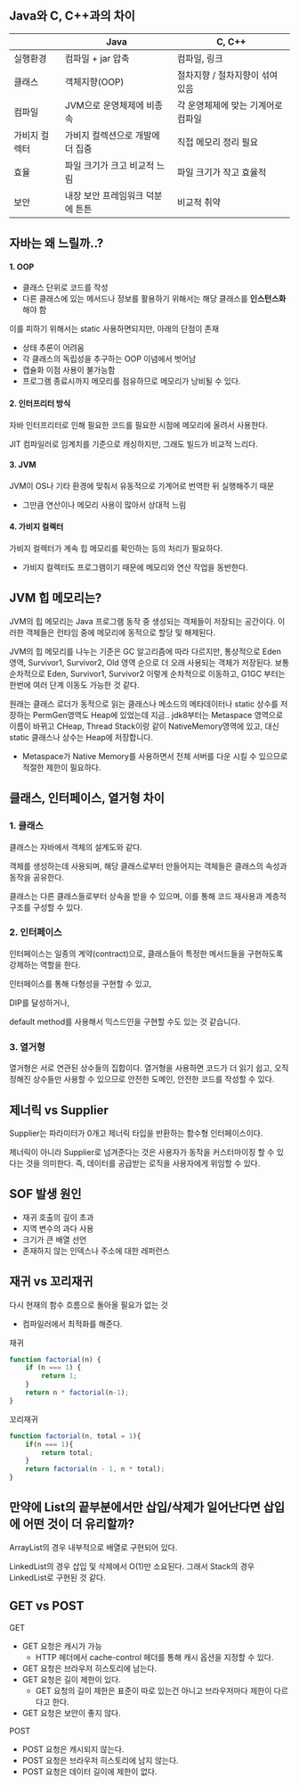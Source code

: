 ## Java와 C, C++과의 차이

|         | Java               | C, C++              |
|---------|--------------------|---------------------|
| 실행환경    | 컴파일 + jar 압축       | 컴파일, 링크             |
| 클래스     | 객체지향(OOP)          | 절차지향 / 절차지향이 섞여있음   |
| 컴파일     | JVM으로 운영체제에 비종속    | 각 운영체제에 맞는 기계어로 컴파일 |
| 가비지 컬렉터 | 가비지 컬렉션으로 개발에 더 집중 | 직접 메모리 정리 필요        |
| 효율      | 파일 크기가 크고 비교적 느림   | 파일 크기가 작고 효율적       |
| 보안      | 내장 보안 프레임워크 덕분에 튼튼 | 비교적 취약              |

## 자바는 왜 느릴까..?

#### 1. OOP

- 클래스 단위로 코드를 작성
- 다른 클래스에 있는 메서드나 정보를 활용하기 위해서는 해당 클래스를 **인스턴스화** 해야 함

이를 피하기 위해서는 static 사용하면되지만, 아래의 단점이 존재
- 상태 추론이 어려움
- 각 클래스의 독립성을 추구하는 OOP 이념에서 벗어남
- 캡슐화 이점 사용이 불가능함
- 프로그램 종료시까지 메모리를 점유하므로 메모리가 낭비될 수 있다.

#### 2. 인터프리터 방식

자바 인터프리터로 인해 필요한 코드를 필요한 시점에 메모리에 올려서 사용한다.

JIT 컴파일러로 임계치를 기준으로 캐싱하지만, 그래도 빌드가 비교적 느리다.

#### 3. JVM

JVM이 OS나 기타 환경에 맞춰서 유동적으로 기계어로 번역한 뒤 실행해주기 때문
- 그만큼 연산이나 메모리 사용이 많아서 상대적 느림

#### 4. 가비지 컬렉터

가비지 컬렉터가 계속 힙 메모리를 확인하는 등의 처리가 필요하다.
- 가비지 컬렉터도 프로그램이기 때문에 메모리와 연산 작업을 동반한다.

## JVM 힙 메모리는?

JVM의 힙 메모리는 Java 프로그램 동작 중 생성되는 객체들이 저장되는 공간이다. 이러한 객체들은 런타임 중에 메모리에 동적으로 할당 및 해제된다.

JVM의 힙 메모리를 나누는 기준은 GC 알고리즘에 따라 다르지만,
통상적으로 Eden 영역, Survivor1, Survivor2, Old 영역 순으로 더 오래 사용되는 객체가 저장된다.
보통 순차적으로 Eden, Survivor1, Survivor2 이렇게 순차적으로 이동하고, G1GC 부터는 한번에 여러 단계 이동도 가능한 것 같다.

원래는 클래스 로더가 동적으로 읽는 클래스나 메소드의 메타데이터나 static 상수를 저장하는 PermGen영역도 Heap에 있었는데
지금.. jdk8부터는 Metaspace 영역으로 이름이 바뀌고 CHeap, Thread Stack이랑 같이 NativeMemory영역에 있고,
대신 static 클래스나 상수는 Heap에 저장합니다.
- Metaspace가 Native Memory를 사용하면서 전체 서버를 다운 시킬 수 있으므로 적절한 제한이 필요하다.

## 클래스, 인터페이스, 열거형 차이

### 1. 클래스

클래스는 자바에서 객체의 설계도와 같다.

객체를 생성하는데 사용되며, 해당 클래스로부터 만들어지는 객체들은 클래스의 속성과 동작을 공유한다.

클래스는 다른 클래스들로부터 상속을 받을 수 있으며, 이를 통해 코드 재사용과 계층적 구조를 구성할 수 있다.

### 2. 인터페이스

인터페이스는 일종의 계약(contract)으로, 클래스들이 특정한 메서드들을 구현하도록 강제하는 역할을 한다.

인터페이스를 통해 다형성을 구현할 수 있고,

DIP를 달성하거나,

default method를 사용해서 믹스드인을 구현할 수도 있는 것 같습니다.

### 3. 열거형

열거형은 서로 연관된 상수들의 집합이다. 열거형을 사용하면 코드가 더 읽기 쉽고, 오직 정해진 상수들만 사용할 수 있으므로 안전한 도메인, 안전한 코드를 작성할 수 있다.
  
## 제너릭 vs Supplier

Supplier는 파라미터가 0개고 제너릭 타입을 반환하는 함수형 인터페이스이다.

제너릭이 아니라 Supplier로 넘겨준다는 것은 사용자가 동작을 커스터마이징 할 수 있다는 것을 의미한다. 즉, 데이터를 공급받는 로직을 사용자에게 위임할 수 있다.

## SOF 발생 원인
- 재귀 호출의 깊이 초과
- 지역 변수의 과다 사용
- 크기가 큰 배열 선언
- 존재하지 않는 인덱스나 주소에 대한 레퍼런스

## 재귀 vs 꼬리재귀

다시 현재의 함수 흐름으로 돌아올 필요가 없는 것
- 컴파일러에서 최적화를 해준다.

재귀
```javascript
function factorial(n) {
    if (n === 1) {
        return 1;
    }
    return n * factorial(n-1);
}
```

꼬리재귀
```javascript
function factorial(n, total = 1){
    if(n === 1){
        return total;
    }
    return factorial(n - 1, n * total);
}
```

## 만약에 List의 끝부분에서만 삽입/삭제가 일어난다면 삽입에 어떤 것이 더 유리할까?

ArrayList의 경우 내부적으로 배열로 구현되어 있다.

LinkedList의 경우 삽입 및 삭제에서 O(1)만 소요된다. 그래서 Stack의 경우 LinkedList로 구현된 것 같다.

## GET vs POST

GET
- GET 요청은 캐시가 가능
  - HTTP 헤더에서 cache-control 헤더를 통해 캐시 옵션을 지정할 수 있다.
- GET 요청은 브라우저 히스토리에 남는다.
- GET 요청은 길이 제한이 있다.
  - GET 요청의 길이 제한은 표준이 따로 있는건 아니고 브라우저마다 제한이 다르다고 한다.
- GET 요청은 보안이 좋지 않다.

POST
- POST 요청은 캐시되지 않는다.
- POST 요청은 브라우저 히스토리에 남지 않는다.
- POST 요청은 데이터 길이에 제한이 없다.